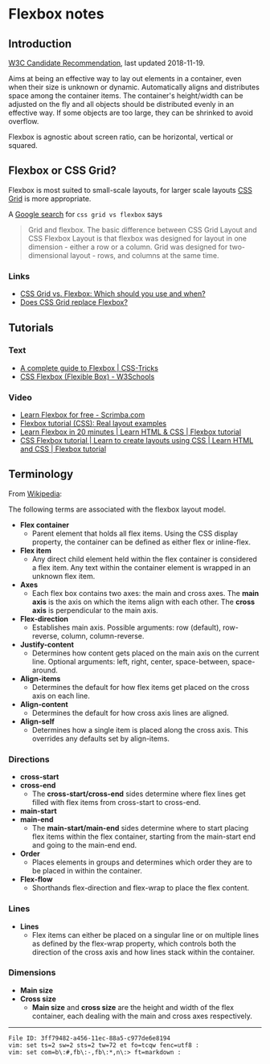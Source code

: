 # Flexbox notes

## Introduction

[W3C Candidate Recommendation](https://www.w3.org/TR/css-flexbox/), last 
updated 2018-11-19.

Aims at being an effective way to lay out elements in a container, even 
when their size is unknown or dynamic. Automatically aligns and 
distributes space among the container items. The container's 
height/width can be adjusted on the fly and all objects should be 
distributed evenly in an effective way. If some objects are too large, 
they can be shrinked to avoid overflow.

Flexbox is agnostic about screen ratio, can be horizontal, vertical or 
squared.

## Flexbox or CSS Grid?

Flexbox is most suited to small-scale layouts, for larger scale layouts 
[CSS Grid](https://en.wikipedia.org/wiki/CSS_grid_layout) is more 
appropriate.

A [Google search](https://www.google.com/search?q=css+grid+vs+flexbox) 
for `css grid vs flexbox` says

> Grid and flexbox. The basic difference between CSS Grid Layout and CSS 
> Flexbox Layout is that flexbox was designed for layout in one 
> dimension - either a row or a column. Grid was designed for 
> two-dimensional layout - rows, and columns at the same time.

### Links

  - [CSS Grid vs. Flexbox: Which should you use and 
    when?](https://webdesign.tutsplus.com/articles/flexbox-vs-css-grid-which-should-you-use--cms-30184)
  - [Does CSS Grid replace 
    Flexbox?](https://css-tricks.com/css-grid-replace-flexbox/)

## Tutorials

### Text

  - [A complete guide to Flexbox | 
    CSS-Tricks](https://css-tricks.com/snippets/css/a-guide-to-flexbox/)
  - [CSS Flexbox (Flexible Box) - 
    W3Schools](https://www.w3schools.com/css/css3_flexbox.asp)

### Video

  - [Learn Flexbox for free - 
    Scrimba.com](https://scrimba.com/learn/flexbox)
  - [Flexbox tutorial (CSS): Real layout 
    examples](https://www.youtube.com/watch?v=k32voqQhODc)
  - [Learn Flexbox in 20 minutes | Learn HTML & CSS | Flexbox 
    tutorial](https://www.youtube.com/watch?v=FTlczfR82mQ)
  - [CSS Flexbox tutorial | Learn to create layouts using CSS | Learn 
    HTML and CSS | Flexbox 
    tutorial](https://www.youtube.com/watch?v=0e02dl66PYo)

## Terminology

From [Wikipedia](https://en.wikipedia.org/wiki/CSS_Flexible_Box_Layout):

The following terms are associated with the flexbox layout model.

  - **Flex container**
    - Parent element that holds all flex items. Using the CSS display 
      property, the container can be defined as either flex or 
      inline-flex.
  - **Flex item**
    - Any direct child element held within the flex container is 
      considered a flex item. Any text within the container element is 
      wrapped in an unknown flex item.
  - **Axes**
    - Each flex box contains two axes: the main and cross axes. The 
      **main axis** is the axis on which the items align with each 
      other. The **cross axis** is perpendicular to the main axis.
  - **Flex-direction**
    - Establishes main axis. Possible arguments: row (default), 
      row-reverse, column, column-reverse.
  - **Justify-content**
    - Determines how content gets placed on the main axis on the current 
      line. Optional arguments: left, right, center, space-between, 
      space-around.
  - **Align-items**
    - Determines the default for how flex items get placed on the cross 
      axis on each line.
  - **Align-content**
    - Determines the default for how cross axis lines are aligned.
  - **Align-self**
    - Determines how a single item is placed along the cross axis. This 
      overrides any defaults set by align-items.

### Directions

  - **cross-start**
  - **cross-end**
    - The **cross-start/cross-end** sides determine where flex lines get 
      filled with flex items from cross-start to cross-end.
  - **main-start**
  - **main-end**
    - The **main-start/main-end** sides determine where to start placing 
      flex items within the flex container, starting from the main-start 
      end and going to the main-end end.
  - **Order**
    - Places elements in groups and determines which order they are to 
      be placed in within the container.
  - **Flex-flow**
    - Shorthands flex-direction and flex-wrap to place the flex content.

### Lines

  - **Lines**
    - Flex items can either be placed on a singular line or on multiple 
      lines as defined by the flex-wrap property, which controls both 
      the direction of the cross axis and how lines stack within the 
      container.

### Dimensions

  - **Main size**
  - **Cross size**
    - **Main size** and **cross size** are the height and width of the 
      flex container, each dealing with the main and cross axes 
      respectively.

----

    File ID: 3ff79482-a456-11ec-88a5-c977de6e8194
    vim: set ts=2 sw=2 sts=2 tw=72 et fo=tcqw fenc=utf8 :
    vim: set com=b\:#,fb\:-,fb\:*,n\:> ft=markdown :
